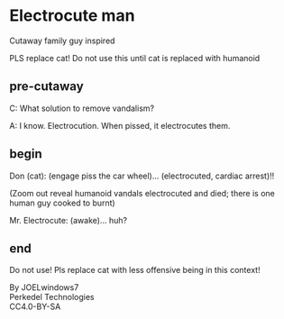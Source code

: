 # Electrocute man

Cutaway family guy inspired

PLS replace cat! Do not use this until cat is replaced with humanoid

## pre-cutaway

C: What solution to remove vandalism?

A: I know. Electrocution. When pissed, it electrocutes them.

## begin

Don (cat): (engage piss the car wheel)... (electrocuted, cardiac arrest)!!

(Zoom out reveal humanoid vandals electrocuted and died; there is one human guy cooked to burnt)

Mr. Electrocute: (awake)... huh?

## end

Do not use! Pls replace cat with less offensive being in this context!

By JOELwindows7  
Perkedel Technologies  
CC4.0-BY-SA


